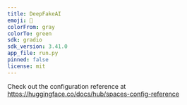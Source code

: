 ```yaml
---
title: DeepFakeAI
emoji: 🤖
colorFrom: gray
colorTo: green
sdk: gradio
sdk_version: 3.41.0
app_file: run.py
pinned: false
license: mit
---
```


Check out the configuration reference at https://huggingface.co/docs/hub/spaces-config-reference
